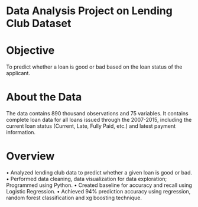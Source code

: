 # Data Analysis Project on Lending Club Dataset

# Objective 
To predict whether a loan is good or bad based on the loan status of the applicant.  

# About the Data 
The data contains 890 thousand observations and 75 variables. It contains complete loan data for all loans issued through the 2007-2015, including the current loan status (Current, Late, Fully Paid, etc.) and latest payment information.   

# Overview   
• Analyzed lending club data to predict whether a given loan is good or bad.      
• Performed data cleaning, data visualization for data exploration; Programmed using Python.
• Created baseline for accuracy and recall using Logistic Regression.
• Achieved 94% prediction accuracy using regression, random forest classification and xg boosting technique.   
